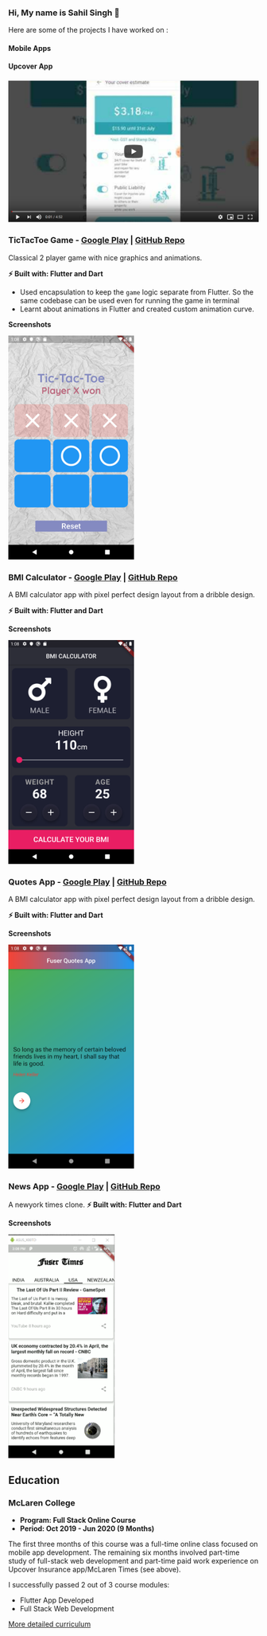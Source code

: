 ### Hi, My name is Sahil Singh 👋

Here are some of the projects I have worked on :

#### Mobile Apps

#### Upcover App

[![](https://github.com/fuser312/tic_tac_toe_refactoring_starter/blob/master/screenshot/Capture111.PNG)](http://www.youtube.com/watch?v=xoqKxxkC2F4)


### TicTacToe Game - [Google Play]() | [GitHub Repo](https://github.com/fuser312/tic_tac_toe_refactoring_starter)
Classical 2 player game with nice graphics and animations.

**⚡️ Built with: Flutter and Dart**
- Used encapsulation to keep the `game` logic separate from Flutter. So the same codebase can be used even for running the 
game in terminal
- Learnt about animations in Flutter and created custom animation curve.

**Screenshots**

<img src="https://github.com/fuser312/tic_tac_toe_refactoring_starter/blob/master/screenshot/tictactoe.png" height="450" />

### BMI Calculator - [Google Play]() | [GitHub Repo](https://github.com/fuser312/tic_tac_toe_refactoring_starter)
A BMI calculator app with pixel perfect design layout from a dribble design.

**⚡️ Built with: Flutter and Dart**


**Screenshots**

<img src="https://github.com/fuser312/tic_tac_toe_refactoring_starter/blob/master/screenshot/bmi.png" height="450" />

### Quotes App - [Google Play]() | [GitHub Repo](https://github.com/fuser312/tic_tac_toe_refactoring_starter)
A BMI calculator app with pixel perfect design layout from a dribble design.

**⚡️ Built with: Flutter and Dart**


**Screenshots**

<img src="https://github.com/fuser312/tic_tac_toe_refactoring_starter/blob/master/screenshot/quotes.png" height="450" />

### News App - [Google Play]() | [GitHub Repo](https://github.com/fuser312/tic_tac_toe_refactoring_starter)
A newyork times clone.
**⚡️ Built with: Flutter and Dart**


**Screenshots**

<img src="https://github.com/fuser312/tic_tac_toe_refactoring_starter/blob/master/screenshot/newsApp.png" height="450" />

## Education
###  McLaren College
- **Program: Full Stack Online Course**
- **Period: Oct 2019 - Jun 2020 (9 Months)**

The first three months of this course was a full-time online class focused on mobile app development. The remaining six months involved part-time study of full-stack web development and part-time paid work experience on Upcover Insurance app/McLaren Times (see above).

I successfully passed 2 out of 3 course modules:
- Flutter App Developed
- Full Stack Web Development

[More detailed curriculum](https://mclarencollege.in/course-curriculum.html)


<!--
**fuser312/fuser312** is a ✨ _special_ ✨ repository because its `README.md` (this file) appears on your GitHub profile.

Here are some ideas to get you started:

- 🔭 I’m currently working on ...
- 🌱 I’m currently learning ...
- 👯 I’m looking to collaborate on ...
- 🤔 I’m looking for help with ...
- 💬 Ask me about ...
- 📫 How to reach me: ...
- 😄 Pronouns: ...
- ⚡ Fun fact: ...
-->
